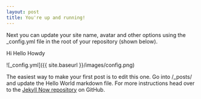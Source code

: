 ```yaml
---
layout: post
title: You're up and running!
---
```


Next you can update your site name, avatar and other options using the _config.yml file in the root of your repository (shown below).

Hi Hello Howdy

![_config.yml]({{ site.baseurl }}/images/config.png)

The easiest way to make your first post is to edit this one. Go into /_posts/ and update the Hello World markdown file. For more instructions head over to the [Jekyll Now repository](https://github.com/barryclark/jekyll-now) on GitHub.
